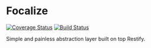 # Focalize

[![Coverage Status](https://coveralls.io/repos/github/brunobertolini/focalize/badge.svg?branch=master)](https://coveralls.io/github/brunobertolini/focalize?branch=master) [![Build Status](https://travis-ci.org/brunobertolini/focalize.svg?branch=master)](https://travis-ci.org/brunobertolini/focalize)

Simple and painless abstraction layer built on top Restify.
